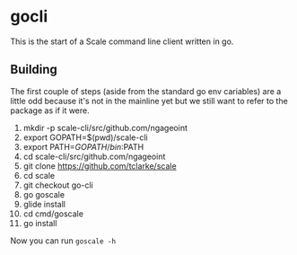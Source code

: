 gocli
=====
This is the start of a Scale command line client written in go.

Building
--------
The first couple of steps (aside from the standard go env cariables) are a little odd because it's not in the mainline yet but we still want to refer to the package as if it were.

 1. mkdir -p scale-cli/src/github.com/ngageoint
 1. export GOPATH=$(pwd)/scale-cli
 1. export PATH=$GOPATH/bin:$PATH
 1. cd scale-cli/src/github.com/ngageoint
 1. git clone https://github.com/tclarke/scale
 1. cd scale
 1. git checkout go-cli
 1. go goscale
 1. glide install
 1. cd cmd/goscale
 1. go install

Now you can run `goscale -h`
